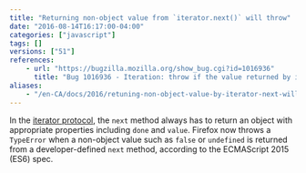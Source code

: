 ```yaml
---
title: "Returning non-object value from `iterator.next()` will throw"
date: "2016-08-14T16:17:00-04:00"
categories: ["javascript"]
tags: []
versions: ["51"]
references:
    - url: "https://bugzilla.mozilla.org/show_bug.cgi?id=1016936"
      title: "Bug 1016936 - Iteration: throw if the value returned by iterator.next() is not an object"
aliases:
    - "/en-CA/docs/2016/retuning-non-object-value-by-iterator-next-will-throw/"
---
```

In the [iterator protocol](https://developer.mozilla.org/docs/Web/JavaScript/Reference/Iteration_protocols#iterator), the `next` method always has to return an object with appropriate properties including `done` and `value`. Firefox now throws a `TypeError` when a non-object value such as `false` or `undefined` is returned from a developer-defined `next` method, according to the ECMAScript 2015 (ES6) spec.
